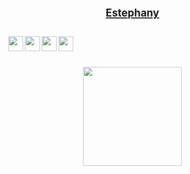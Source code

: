 
<h2 aLign="center"> <a href="#">
  Estephany </h2> <br>
 <div aLign="left" style="display:inline_block">
  <a href="https://www.linkedin.com/in/estephany-franco-cardoso-da-silva-9bb1b016b/" target="_blank"><img src="https://cdn-icons-png.flaticon.com/512/174/174857.png" width="30px"></a>
   <a href = "mailto:estephany.efcds@gmail.com"><img src="https://logodownload.org/wp-content/uploads/2018/03/gmail-logo-16.png" width="30px"></a>
  <a href = "https://discord.gg/St3t3#2878" target="_blank"><img src="https://logodownload.org/wp-content/uploads/2017/11/discord-logo-7-1.png" width="30px" target="_blank"></a>
  <a href="https://www.instagram.com/st3t3_/" target="_blank"><img src="https://i2.wp.com/www.multarte.com.br/wp-content/uploads/2019/03/logo-instagram-png-fundo-transparente13.png?fit=696%2C696&ssl=1" width="30px" target="_blank"></a>

<h2 aLign="center"> <a href="#"><img src="https://nadei.42sp.org.br/img/InsigneaP3.png" width="200px"/>
